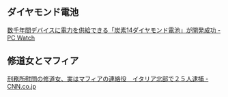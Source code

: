 ## ダイヤモンド電池

[数千年間デバイスに電力を供給できる「炭素14ダイヤモンド電池」が開発成功 - PC Watch](https://pc.watch.impress.co.jp/docs/news/1645594.html)

## 修道女とマフィア

[刑務所慰問の修道女、実はマフィアの連絡役　イタリア北部で２５人逮捕 - CNN.co.jp](https://www.cnn.co.jp/world/35226981.html)
